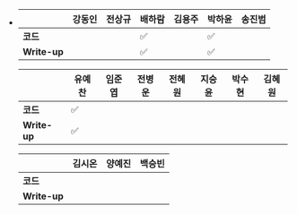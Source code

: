 - |              | 강동인 | 전상규 | 배하람 | 김용주 | 박하윤 | 송진범 |
  | ------------ | ------ | ------ | ------ | ------ | ------ | ------ |
  | **코드**     |        |        | :white_check_mark: |        |  :white_check_mark: |        |
  | **Write-up** |        |        | :white_check_mark: |        |   :white_check_mark: |        |

  |              | 유예찬 | 임준엽 | 전병운 | 전혜원 | 지승윤 | 박수현 | 김혜원 |
  | ------------ | ------ | ------ | ------ | ------ | ------ | ------ | ------ |
  | **코드**     | :white_check_mark: |        |        |        |        |        |        |
  | **Write-up** | :white_check_mark: |        |        |        |        |        |        |

  |              | 김시온 | 양예진 | 백승빈 |
  | ------------ | :----: | :----: | :----: |
  | **코드**     |        |        |        |
  | **Write-up** |        |        |        |

